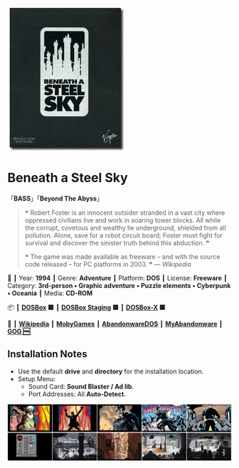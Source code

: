 ![](Thumbnail.png 'application-thumbnail')

# Beneath a Steel Sky

「**BASS**」「**Beyond The Abyss**」

> ❝ Robert Foster is an innocent outsider stranded in a vast city where oppressed civilians live and work in soaring tower blocks. All while the corrupt, covetous and wealthy lie underground, shielded from all pollution. Alone, save for a robot circuit board; Foster must fight for survival and discover the sinister truth behind this abduction. ❞
>
> ❝ The game was made available as freeware – and with the source code released – for PC platforms in 2003. ❞ — *Wikipedia*
>

📌 ┃ Year: **1994** ┃ Genre: **Adventure** ┃ Platform: **DOS** ┃ License: **Freeware** ┃ Category: **3rd-person • Graphic adventure • Puzzle elements • Cyberpunk • Oceania** ┃ Media: **CD-ROM** 

📦 ┃ **[DOSBox](https://www.dosbox.com/) 🟩** ┃ **[DOSBox Staging](https://dosbox-staging.github.io/) 🟩** ┃ **[DOSBox-X](https://dosbox-x.com/) 🟩** 

📎 ┃ **[Wikipedia](https://en.wikipedia.org/wiki/Beneath_a_Steel_Sky)** ┃ **[MobyGames](https://www.mobygames.com/game/386/beneath-a-steel-sky/)** ┃ **[AbandonwareDOS](https://www.abandonwaredos.com/abandonware-game.php?abandonware=Beneath+a+Steel+Sky&gid=1740)** ┃ **[MyAbandonware](https://www.myabandonware.com/game/beneath-a-steel-sky-21i)** ┃ **[GOG 🆓](https://www.gog.com/en/game/beneath_a_steel_sky)** 

## Installation Notes
- Use the default **drive** and **directory** for the installation location.
- Setup Menu:
  - Sound Card: **Sound Blaster / Ad lib**.
  - Port Addresses: All **Auto-Detect**.

![](Montage.png 'Beneath a Steel Sky')

